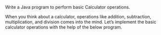  Write a Java program to perform basic Calculator operations.
 
When you think about a calculator, operations like addition, subtraction, multiplication, and division comes into the mind. 
Let’s implement the basic calculator operations with the help of the below program.
